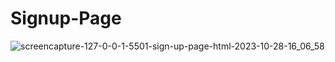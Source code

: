 # Signup-Page
![screencapture-127-0-0-1-5501-sign-up-page-html-2023-10-28-16_06_58](https://github.com/savan-patel-33/Signup-Page/assets/144118183/b4199a9c-314c-49d4-9a35-7e3d479f24e0)

